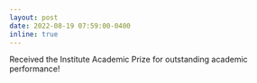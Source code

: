 ```yaml
---
layout: post
date: 2022-08-19 07:59:00-0400
inline: true
---
```


Received the Institute Academic Prize for outstanding academic performance!
